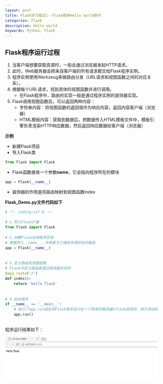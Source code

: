 ```yaml
---
layout: post
title: Flask学习笔记1--Flask程序Hello world例子
categories: Flask
description: Hello world
keywords: Python, Flask
---
```



## Flask程序运行过程

1. 当客户端想要获取资源时，一般会通过浏览器发起HTTP请求。
2. 此时，Web服务器会把来自客户端的所有请求都交给Flask程序实例。
3. 程序实例使用Werkzeug来做路由分发（URL请求和视图函数之间的对应关系）。
4. 根据每个URL请求，找到具体的视图函数并进行调用。
    - 在Flask程序中，路由的实现一般是通过程序实例的装饰器实现。
5. Flask调用视图函数后，可以返回两种内容：
    - 字符串内容：将视图函数的返回值作为响应内容，返回内容客户端（浏览器）
    - HTML模板内容：获取到数据后，把数据传入HTML模板文件中，模板引擎负责渲染HTTP响应数据，然后返回响应数据给客户端（浏览器）

**示例**
- 新建Flask项目
- 导入Flask类

```python
from flask import Flask
```

- Flask函数接收一个参数**name**，它会指向程序所在的模块


```python
app = Flask(__name__)
```

- 装饰器的作用是将路由映射到视图函数index

 

**Flask_Demo.py文件代码如下**
```python
# -*- coding:utf-8 -*-

# 1.导入Flask扩展
from flask import Flask

# 2.创建Flask应用程序实例
# 需要传入__name__，作用是为了确定资源所在的路径
app = Flask(__name__)


# 3.定义路由及视图函数
# Flask中定义路由是通过装饰器实现的
@app.route('/')
def index():
    return 'hello flask'


# 4.启动程序
if __name__ == '__main__':
    # 执行了app.run就会将Flask程序运行在一个简易的服务器(Flask提供的，用于测试的)
    app.run()
    
```

程序运行结果如下：

![访问127.0.0.1:8000](/images/posts/flask/flaskhelloworld.png)

